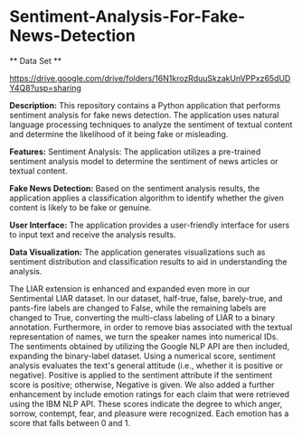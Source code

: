 # Sentiment-Analysis-For-Fake-News-Detection

** Data Set **

https://drive.google.com/drive/folders/16N1krozRduuSkzakUnVPPxz65dUDY4Q8?usp=sharing

**Description:**
This repository contains a Python application that performs sentiment analysis for fake news detection. The application uses natural language processing techniques to analyze the sentiment of textual content and determine the likelihood of it being fake or misleading.

**Features:**
Sentiment Analysis: The application utilizes a pre-trained sentiment analysis model to determine the sentiment of news articles or textual content.

**Fake News Detection:** Based on the sentiment analysis results, the application applies a classification algorithm to identify whether the given content is likely to be fake or genuine.

**User Interface:** The application provides a user-friendly interface for users to input text and receive the analysis results.

**Data Visualization:** The application generates visualizations such as sentiment distribution and classification results to aid in understanding the analysis.

The LIAR extension is enhanced and expanded even more in our Sentimental LIAR dataset. In our dataset, half-true, false, barely-true, and pants-fire labels are changed to False, while the remaining labels are changed to True, converting the multi-class labeling of LIAR to a binary annotation. Furthermore, in order to remove bias associated with the textual representation of names, we turn the speaker names into numerical IDs. The sentiments obtained by utilizing the Google NLP API are then included, expanding the binary-label dataset. 
Using a numerical score, sentiment analysis evaluates the text's general attitude (i.e., whether it is positive or negative). Positive is applied to the sentiment attribute if the sentiment score is positive; otherwise, Negative is given. We also added a further enhancement by include emotion ratings for each claim that were retrieved using the IBM NLP API. These scores indicate the degree to which anger, sorrow, contempt, fear, and pleasure were recognized. Each emotion has a score that falls between 0 and 1.




